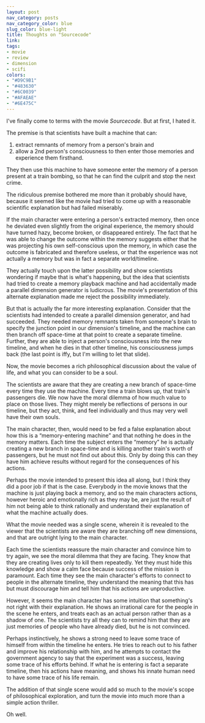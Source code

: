 ```yaml
---
layout: post
nav_category: posts
nav_category_color: blue
slug_color: blue-light
title: Thoughts on "Sourcecode"
link:
tags:
- movie
- review
- dimension
- scifi
colors:
- "#D9C9B1"
- "#483630"
- "#6C0039"
- "#AFAEAE"
- "#6E475C"
---
```


I've finally come to terms with the movie *Sourcecode*. But at first, I hated it.

The premise is that scientists have built a machine that can:

1) extract remnants of memory from a person's brain and
2) allow a 2nd person's consciousness to then enter those memories and experience them firsthand.

They then use this machine to have someone enter the memory of a person present at a train bombing, so that he can find the culprit and stop the next crime.

<!-- more -->

The ridiculous premise bothered me more than it probably should have, because it seemed like the movie had tried to come up with a reasonable scientific explanation but had failed miserably.

If the main character were entering a person's extracted memory, then once he deviated even slightly from the original experience, the memory should have turned hazy, become broken, or disappeared entirely. The fact that he was able to change the outcome within the memory suggests either that he was projecting his own self-conscious upon the memory, in which case the outcome is fabricated and therefore useless, or that the experience was not actually a memory but was in fact a separate world/timeline.

They actually touch upon the latter possibility and show scientists wondering if maybe that is what's happening, but the idea that scientists had tried to create a memory playback machine and had accidentally made a parallel dimension generator is ludicrous. The movie's presentation of this alternate explanation made me reject the possibility immediately.

But that is actually the far more interesting explanation. Consider that the scientists had intended to create a parallel dimension generator, and had succeeded. They needed memory remnants taken from someone's brain to specify the junction point in our dimension's timeline, and the machine can then branch off space-time at that point to create a separate timeline. Further, they are able to inject a person's consciousness into the new timeline, and when he dies in that other timeline, his consciousness jumps back (the last point is iffy, but I'm willing to let that slide).

Now, the movie becomes a rich philosophical discussion about the value of life, and what you can consider to be a soul.

The scientists are aware that they are creating a new branch of space-time every time they use the machine. Every time a train blows up, that train's passengers die. We now have the moral dilemma of how much value to place on those lives. They might merely be reflections of persons in our timeline, but they act, think, and feel individually and thus may very well have their own souls.

The main character, then, would need to be fed a false explanation about how this is a “memory-entering machine” and that nothing he does in the memory matters. Each time the subject enters the “memory” he is actually creating a new branch in space-time and is killing another train's worth of passengers, but he must not find out about this. Only by doing this can they have him achieve results without regard for the consequences of his actions.

Perhaps the movie intended to present this idea all along, but I think they did a poor job if that is the case. Everybody in the movie knows that the machine is just playing back a memory, and so the main characters actions, however heroic and emotionally rich as they may be, are just the result of him not being able to think rationally and understand their explanation of what the machine actually does.

What the movie needed was a single scene, wherein it is revealed to the viewer that the scientists are aware they are branching off new dimensions, and that are outright lying to the main character.

Each time the scientists reassure the main character and convince him to try again, we see the moral dilemma that they are facing. They know that they are creating lives only to kill them repeatedly. Yet they must hide this knowledge and show a calm face because success of the mission is paramount. Each time they see the main character's efforts to connect to people in the alternate timeline, they understand the meaning that this has but must discourage him and tell him that his actions are unproductive.

However, it seems the main character has some intuition that something's not right with their explanation. He shows an irrational care for the people in the scene he enters, and treats each as an actual person rather than as a shadow of one. The scientists try all they can to remind him that they are just memories of people who have already died, but he is not convinced.

Perhaps instinctively, he shows a strong need to leave some trace of himself from within the timeline he enters. He tries to reach out to his father and improve his relationship with him, and he attempts to contact the government agency to say that the experiment was a success, leaving some trace of his efforts behind. If what he is entering is fact a separate timeline, then his actions have meaning, and shows his innate human need to have some trace of his life remain.

The addition of that single scene would add so much to the movie's scope of philosophical exploration, and turn the movie into much more than a simple action thriller.

Oh well.

